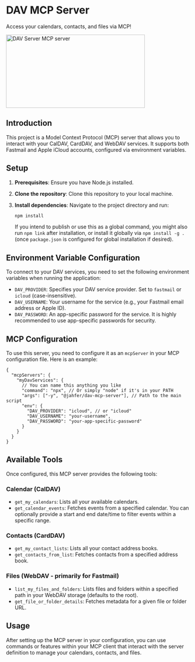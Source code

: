 # DAV MCP Server

Access your calendars, contacts, and files via MCP!

<a href="https://glama.ai/mcp/servers/@jahfer/dav-mcp-server">
  <img width="380" height="200" src="https://glama.ai/mcp/servers/@jahfer/dav-mcp-server/badge" alt="DAV Server MCP server" />
</a>

## Introduction

This project is a Model Context Protocol (MCP) server that allows you to interact with your CalDAV, CardDAV, and WebDAV services. It supports both Fastmail and Apple iCloud accounts, configured via environment variables.

## Setup

1.  **Prerequisites**: Ensure you have Node.js installed.
2.  **Clone the repository**: Clone this repository to your local machine.
3.  **Install dependencies**: Navigate to the project directory and run:

    ```bash
    npm install
    ```

    If you intend to publish or use this as a global command, you might also run `npm link` after installation, or install it globally via `npm install -g .` (once `package.json` is configured for global installation if desired).

## Environment Variable Configuration

To connect to your DAV services, you need to set the following environment variables when running the application:

- `DAV_PROVIDER`: Specifies your DAV service provider. Set to `fastmail` or `icloud` (case-insensitive).
- `DAV_USERNAME`: Your username for the service (e.g., your Fastmail email address or Apple ID).
- `DAV_PASSWORD`: An app-specific password for the service. It is highly recommended to use app-specific passwords for security.

## MCP Configuration

To use this server, you need to configure it as an `mcpServer` in your MCP configuration file. Here is an example:

```jsonc
{
  "mcpServers": {
    "myDavServices": {
      // You can name this anything you like
      "command": "npx", // Or simply "node" if it's in your PATH
      "args": ["-y", "@jahfer/dav-mcp-server"], // Path to the main script
      "env": {
        "DAV_PROVIDER": "icloud", // or "icloud"
        "DAV_USERNAME": "your-username",
        "DAV_PASSWORD": "your-app-specific-password"
      }
    }
  }
}
```

## Available Tools

Once configured, this MCP server provides the following tools:

### Calendar (CalDAV)

- `get_my_calendars`: Lists all your available calendars.
- `get_calendar_events`: Fetches events from a specified calendar. You can optionally provide a start and end date/time to filter events within a specific range.

### Contacts (CardDAV)

- `get_my_contact_lists`: Lists all your contact address books.
- `get_contacts_from_list`: Fetches contacts from a specified address book.

### Files (WebDAV - primarily for Fastmail)

- `list_my_files_and_folders`: Lists files and folders within a specified path in your WebDAV storage (defaults to the root).
- `get_file_or_folder_details`: Fetches metadata for a given file or folder URL.

## Usage

After setting up the MCP server in your configuration, you can use commands or features within your MCP client that interact with the server definition to manage your calendars, contacts, and files.